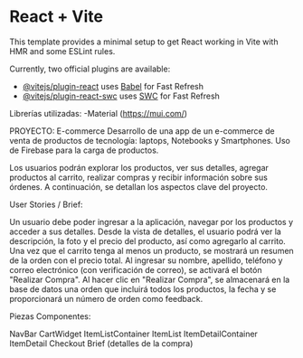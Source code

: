# React + Vite

This template provides a minimal setup to get React working in Vite with HMR and some ESLint rules.

Currently, two official plugins are available:

- [@vitejs/plugin-react](https://github.com/vitejs/vite-plugin-react/blob/main/packages/plugin-react/README.md) uses [Babel](https://babeljs.io/) for Fast Refresh
- [@vitejs/plugin-react-swc](https://github.com/vitejs/vite-plugin-react-swc) uses [SWC](https://swc.rs/) for Fast Refresh



Librerías utilizadas:  -Material (https://mui.com/)


PROYECTO:  E-commerce
Desarrollo de una app de un e-commerce de venta de productos de tecnología: laptops, Notebooks y Smartphones.
Uso de Firebase para la carga de productos.

 Los usuarios podrán explorar los productos, ver sus detalles, agregar productos al carrito, realizar compras y recibir información sobre sus órdenes. A continuación, se detallan los aspectos clave del proyecto.

 User Stories / Brief:

 Un usuario debe poder ingresar a la aplicación, navegar por los productos y acceder a sus detalles.
Desde la vista de detalles, el usuario podrá ver la descripción, la foto y el precio del producto, así como agregarlo al carrito.
Una vez que el carrito tenga al menos un producto, se mostrará un resumen de la orden con el precio total.
Al ingresar su nombre, apellido, teléfono y correo electrónico (con verificación de correo), se activará el botón "Realizar Compra".
Al hacer clic en "Realizar Compra", se almacenará en la base de datos una orden que incluirá todos los productos, la fecha y se proporcionará un número de orden como feedback.

Piezas Componentes:

NavBar
CartWidget
ItemListContainer
ItemList
ItemDetailContainer
ItemDetail
Checkout
Brief (detalles de la compra)